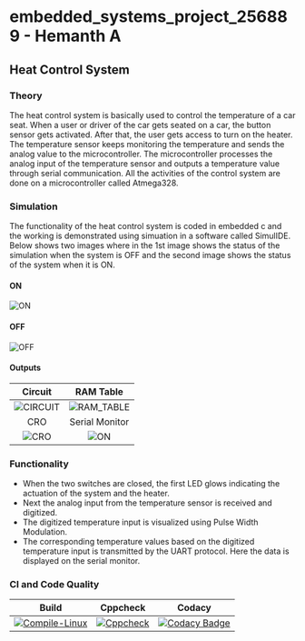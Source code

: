 # embedded_systems_project_256889 - Hemanth A

## Heat Control System 

### Theory

The heat control system is basically used to control the temperature of a car seat. When a user or driver of the car gets seated on a car, the button sensor gets activated. After that, the user gets access to turn on the heater. The temperature sensor keeps monitoring the temperature and sends the analog value to the microcontroller. The microcontroller processes the analog input of the temperature sensor and outputs a temperature value through serial communication. All the activities of the control system are done on a microcontroller called Atmega328.

### Simulation

The functionality of the heat control system is coded in embedded c and the working is demonstrated using simuation in a software called SimulIDE.
Below shows two images where in the 1st image shows the status of the simulation when the system is OFF and the second image shows the status of the system when it is ON. 

#### ON
![ON](https://github.com/hemanthasapu/embedded_systems_project_256889/blob/main/simulation/Simulation.gif)

#### OFF
![OFF](https://github.com/hemanthasapu/embedded_systems_project_256889/blob/main/simulation/Simulation_OFF.PNG)

#### Outputs

|Circuit|RAM Table|
|:--:|:--:|
|![CIRCUIT](https://github.com/hemanthasapu/embedded_systems_project_256889/blob/main/simulation/Circuit.gif)|![RAM_TABLE](https://github.com/hemanthasapu/embedded_systems_project_256889/blob/main/simulation/RAM_table.gif)|
|CRO|Serial Monitor|
|![CRO](https://github.com/hemanthasapu/embedded_systems_project_256889/blob/main/simulation/Oscilloscope.gif)|![ON](https://github.com/hemanthasapu/embedded_systems_project_256889/blob/main/simulation/Serial_Monitor.gif)|

### Functionality 

* When the two switches are closed, the first LED glows indicating the actuation of the system and the heater.
* Next the analog input from the temperature sensor is received and digitized.
* The digitized temperature input is visualized using Pulse Width Modulation.
* The corresponding temperature values based on the digitized temperature input is transmitted by the UART protocol. Here the data is displayed on the serial monitor.




### CI and Code Quality

|Build|Cppcheck|Codacy|
|:--:|:--:|:--:|
|[![Compile-Linux](https://github.com/hemanthasapu/embedded_systems_project_256889/actions/workflows/Compile.yml/badge.svg)](https://github.com/hemanthasapu/embedded_systems_project_256889/actions/workflows/Compile.yml)|[![Cppcheck](https://github.com/hemanthasapu/embedded_systems_project_256889/actions/workflows/CodeQuality.yml/badge.svg)](https://github.com/hemanthasapu/embedded_systems_project_256889/actions/workflows/CodeQuality.yml)|[![Codacy Badge](https://app.codacy.com/project/badge/Grade/bf425986b42541fd92f2459de6359d9b)](https://www.codacy.com/gh/hemanthasapu/embedded_systems_project_256889/dashboard?utm_source=github.com&amp;utm_medium=referral&amp;utm_content=hemanthasapu/embedded_systems_project_256889&amp;utm_campaign=Badge_Grade)|